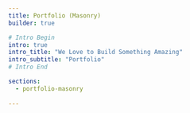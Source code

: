 ```yaml
---
title: Portfolio (Masonry)
builder: true

# Intro Begin
intro: true
intro_title: "We Love to Build Something Amazing"
intro_subtitle: "Portfolio"
# Intro End

sections:
  - portfolio-masonry
  
---
```

